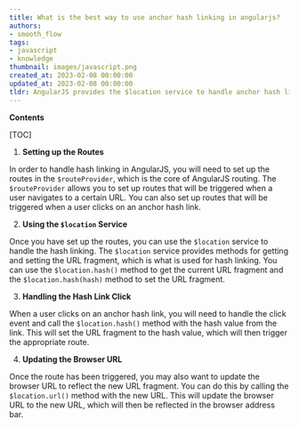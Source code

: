 ```yaml
---
title: What is the best way to use anchor hash linking in angularjs?
authors:
- smooth_flow
tags:
- javascript
- knowledge
thumbnail: images/javascript.png
created_at: 2023-02-08 00:00:00
updated_at: 2023-02-08 00:00:00
tldr: AngularJS provides the $location service to handle anchor hash linking.
---
```


**Contents**

[TOC]

1. **Setting up the Routes**

In order to handle hash linking in AngularJS, you will need to set up the routes in the `$routeProvider`, which is the core of AngularJS routing. The `$routeProvider` allows you to set up routes that will be triggered when a user navigates to a certain URL. You can also set up routes that will be triggered when a user clicks on an anchor hash link.

2. **Using the `$location` Service**

Once you have set up the routes, you can use the `$location` service to handle the hash linking. The `$location` service provides methods for getting and setting the URL fragment, which is what is used for hash linking. You can use the `$location.hash()` method to get the current URL fragment and the `$location.hash(hash)` method to set the URL fragment.

3. **Handling the Hash Link Click**

When a user clicks on an anchor hash link, you will need to handle the click event and call the `$location.hash()` method with the hash value from the link. This will set the URL fragment to the hash value, which will then trigger the appropriate route.

4. **Updating the Browser URL**

Once the route has been triggered, you may also want to update the browser URL to reflect the new URL fragment. You can do this by calling the `$location.url()` method with the new URL. This will update the browser URL to the new URL, which will then be reflected in the browser address bar.
